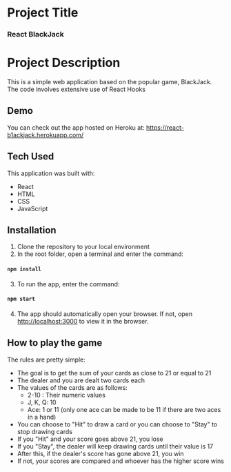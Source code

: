 # Project Title

### React BlackJack

# Project Description

This is a simple web application based on the popular game, BlackJack. The code involves extensive use of React Hooks

## Demo

You can check out the app hosted on Heroku at: https://react-b1ackjack.herokuapp.com/

## Tech Used

This application was built with:

- React
- HTML
- CSS
- JavaScript

## Installation

1. Clone the repository to your local environment
2. In the root folder, open a terminal and enter the command:
#### `npm install`
3. To run the app, enter the command:
#### `npm start`
4. The app should automatically open your browser. If not, open [http://localhost:3000](http://localhost:3000) to view it in the browser.

## How to play the game
The rules are pretty simple: 
- The goal is to get the sum of your cards as close to 21 or equal to 21
- The dealer and you are dealt two cards each
- The values of the cards are as follows:
    - 2-10 : Their numeric values
    - J, K, Q: 10
    - Ace: 1 or 11 (only one ace can be made to be 11 if there are two aces in a hand)
- You can choose to "Hit" to draw a card or you can choose to "Stay" to stop drawing cards
- If you "Hit" and your score goes above 21, you lose
- If you "Stay", the dealer will keep drawing cards until their value is 17
- After this, if the dealer's score has gone above 21, you win
- If not, your scores are compared and whoever has the higher score wins 
